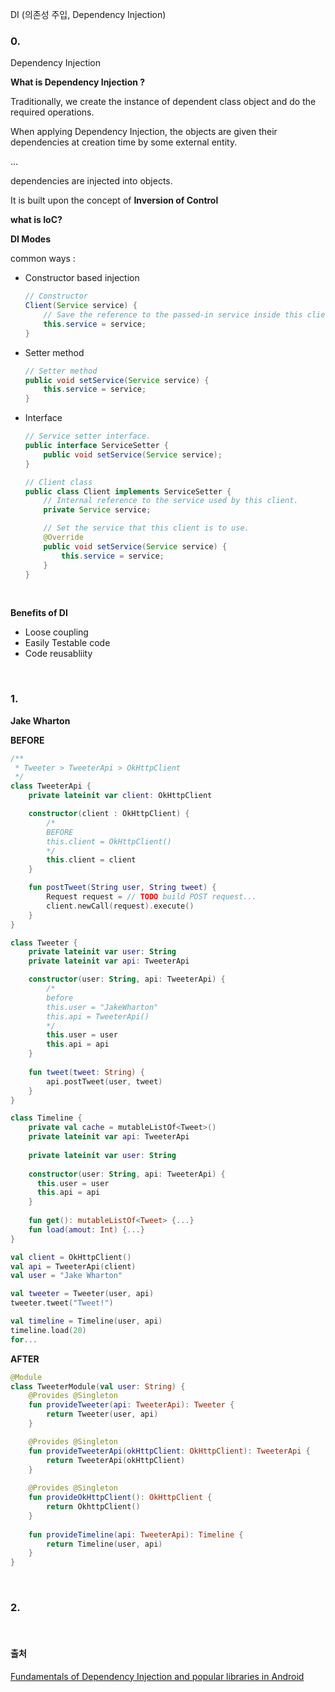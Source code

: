 DI (의존성 주입, Dependency Injection)

### 0. 

Dependency Injection

**What is Dependency Injection ?**

Traditionally, we create the instance of dependent class object and do the required operations. 

When applying Dependency Injection, the objects are given their dependencies at creation time by some external entity.

...

dependencies are injected into objects.



It is built upon the concept of **Inversion of Control** 

**what is IoC?** 



**DI Modes**

common ways : 

- Constructor based injection

  ```java
  // Constructor
  Client(Service service) {
      // Save the reference to the passed-in service inside this client
      this.service = service;
  }
  ```

- Setter method

  ```java
  // Setter method
  public void setService(Service service) {
      this.service = service;
  }
  ```

- Interface

  ```java
  // Service setter interface.
  public interface ServiceSetter {
      public void setService(Service service);
  }

  // Client class
  public class Client implements ServiceSetter {
      // Internal reference to the service used by this client.
      private Service service;

      // Set the service that this client is to use.
      @Override
      public void setService(Service service) {
          this.service = service;
      }
  }
  ```

  ​



**Benefits of DI**

- Loose coupling
- Easily Testable code
- Code reusabliity

<br>

### 1.

**Jake Wharton**

**BEFORE**

```kotlin
/**
 * Tweeter > TweeterApi > OkHttpClient
 */
class TweeterApi {
    private lateinit var client: OkHttpClient

    constructor(client : OkHttpClient) {
        /*
        BEFORE
        this.client = OkHttpClient()
        */
        this.client = client
    }

    fun postTweet(String user, String tweet) {
        Request request = // TODO build POST request...
        client.newCall(request).execute()
    }
}

class Tweeter {
    private lateinit var user: String
    private lateinit var api: TweeterApi

    constructor(user: String, api: TweeterApi) {
      	/*
        before
        this.user = "JakeWharton"
        this.api = TweeterApi()
        */
        this.user = user
        this.api = api
    }
	
    fun tweet(tweet: String) {
        api.postTweet(user, tweet)
    }
}

class Timeline {
  	private val cache = mutableListOf<Tweet>()
  	private lateinit var api: TweeterApi
  	
  	private lateinit var user: String
  
    constructor(user: String, api: TweeterApi) {
      this.user = user
      this.api = api
    }
  
  	fun get(): mutableListOf<Tweet> {...}
  	fun load(amout: Int) {...}
}
```

```kotlin
val client = OkHttpClient()
val api = TweeterApi(client)
val user = "Jake Wharton"

val tweeter = Tweeter(user, api)
tweeter.tweet("Tweet!")

val timeline = Timeline(user, api)
timeline.load(20)
for...
```



**AFTER**

```kotlin
@Module
class TweeterModule(val user: String) {
    @Provides @Singleton
    fun provideTweeter(api: TweeterApi): Tweeter {
        return Tweeter(user, api)
    }

  	@Provides @Singleton
  	fun provideTweeterApi(okHttpClient: OkHttpClient): TweeterApi {
    	return TweeterApi(okHttpClient)
  	}
  
    @Provides @Singleton
  	fun provideOkHttpClient(): OkHttpClient {
      	return OkhttpClient()
  	}
  
    fun provideTimeline(api: TweeterApi): Timeline {
		return Timeline(user, api)
    }
}
```

<br>

### 2.

<br>



#### 출처

[Fundamentals of Dependency Injection and popular libraries in Android](https://android.jlelse.eu/fundamentals-of-dependency-injection-and-popular-libraries-in-android-c17cf48b5253)